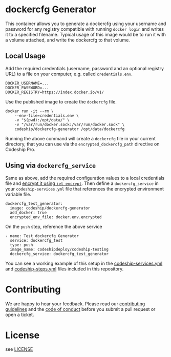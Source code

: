 # dockercfg Generator

This container allows you to generate a dockercfg using your username and password for any registry compatible with running `docker login` and writes it to a specified filename. Typical usage of this image would be to run it with a volume attached, and write the dockercfg to that volume.

## Local Usage

Add the required credentials (username, password and an optional registry URL) to a file on your computer, e.g. called `credentials.env`.

```
DOCKER_USERNAME=...
DOCKER_PASSWORD=...
DOCKER_REGISTRY=https://index.docker.io/v1/
```

Use the published image to create the `dockercfg` file.

```shell
docker run -it --rm \
	--env-file=credentials.env \
	-v "$(pwd):/opt/data/" \
	-v "/var/run/docker.sock:/var/run/docker.sock" \
	codeship/dockercfg-generator /opt/data/dockercfg
```

Running the above command will create a `dockercfg` file in your current directory, that you can use via the `encrypted_dockercfg_path` directive on Codeship Pro.

## Using via `dockercfg_service`

Same as above, add the required configuration values to a local credentials file and [encrypt it using `jet encrypt`](https://codeship.com/documentation/docker/encryption/). Then define a `dockercfg_service` in your `codeship-services.yml` file that references the encrypted environment variable file.

```
dockercfg_test_generator:
  image: codeship/dockercfg-generator
  add_docker: true
  encrypted_env_file: docker.env.encrypted
```

On the `push` step, reference the above service

```
- name: Test dockercfg Generator
  service: dockercfg_test
  type: push
  image_name: codeshipdeploy/codeship-testing
  dockercfg_service: dockercfg_test_generator
```

You can see a working example of this setup in the [codeship-services.yml](codeship-services.yml) and [codeship-steps.yml](codeship-steps.yml) files included in this repository.

# Contributing

We are happy to hear your feedback. Please read our [contributing guidelines](CONTRIBUTING.md) and the [code of conduct](CODE_OF_CONDUCT.md) before you submit a pull request or open a ticket.

# License

see [LICENSE](LICENSE)
